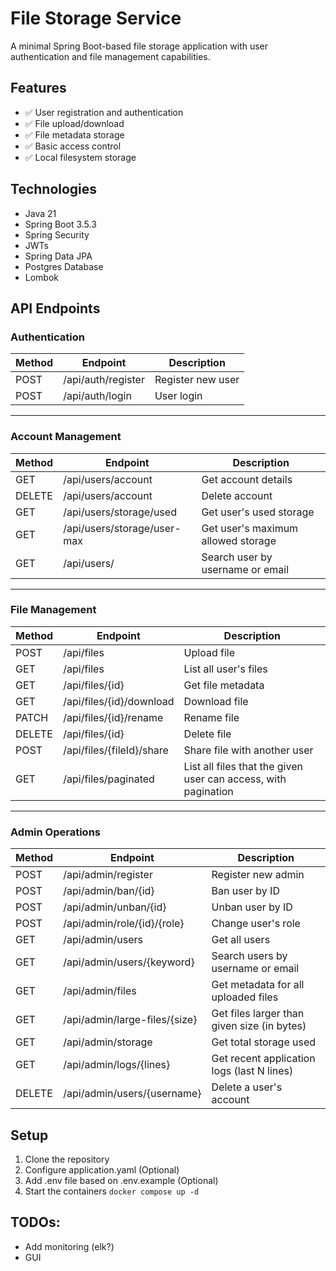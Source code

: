 # File Storage Service

A minimal Spring Boot-based file storage application with user authentication and file management
capabilities.

## Features

- ✅ User registration and authentication
- ✅ File upload/download
- ✅ File metadata storage
- ✅ Basic access control
- ✅ Local filesystem storage

## Technologies

- Java 21
- Spring Boot 3.5.3
- Spring Security
- JWTs
- Spring Data JPA
- Postgres Database
- Lombok

## API Endpoints

### Authentication

| Method | Endpoint           | Description       |
|--------|--------------------|-------------------|
| POST   | /api/auth/register | Register new user |
| POST   | /api/auth/login    | User login        |

---

### Account Management

| Method | Endpoint                    | Description                        |
|--------|-----------------------------|------------------------------------|
| GET    | /api/users/account          | Get account details                |
| DELETE | /api/users/account          | Delete account                     |
| GET    | /api/users/storage/used     | Get user's used storage            |
| GET    | /api/users/storage/user-max | Get user's maximum allowed storage |
| GET    | /api/users/                 | Search user by username or email   |

---

### File Management

| Method | Endpoint                  | Description                                                    |
|--------|---------------------------|----------------------------------------------------------------|
| POST   | /api/files                | Upload file                                                    |
| GET    | /api/files                | List all user's files                                          |
| GET    | /api/files/{id}           | Get file metadata                                              |
| GET    | /api/files/{id}/download  | Download file                                                  |
| PATCH  | /api/files/{id}/rename    | Rename file                                                    |
| DELETE | /api/files/{id}           | Delete file                                                    |
| POST   | /api/files/{fileId}/share | Share file with another user                                   |
| GET    | /api/files/paginated      | List all files that the given user can access, with pagination |

---

### Admin Operations

| Method | Endpoint                      | Description                                 |
|--------|-------------------------------|---------------------------------------------|
| POST   | /api/admin/register           | Register new admin                          |
| POST   | /api/admin/ban/{id}           | Ban user by ID                              |
| POST   | /api/admin/unban/{id}         | Unban user by ID                            |
| POST   | /api/admin/role/{id}/{role}   | Change user's role                          |
| GET    | /api/admin/users              | Get all users                               |
| GET    | /api/admin/users/{keyword}    | Search users by username or email           |
| GET    | /api/admin/files              | Get metadata for all uploaded files         |
| GET    | /api/admin/large-files/{size} | Get files larger than given size (in bytes) |
| GET    | /api/admin/storage            | Get total storage used                      |
| GET    | /api/admin/logs/{lines}       | Get recent application logs (last N lines)  |
| DELETE | /api/admin/users/{username}   | Delete a user's account                     |

## Setup

1. Clone the repository
2. Configure application.yaml (Optional)
3. Add .env file based on .env.example (Optional)
4. Start the containers `docker compose up -d`

## TODOs:

* Add monitoring (elk?)
* GUI
